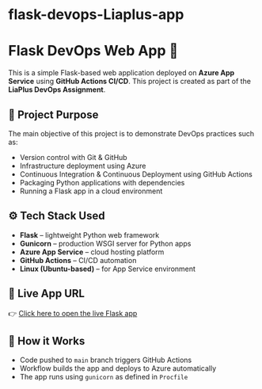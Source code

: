 # flask-devops-Liaplus-app


# Flask DevOps Web App 🚀

This is a simple Flask-based web application deployed on **Azure App Service** using **GitHub Actions CI/CD**. This project is created as part of the **LiaPlus DevOps Assignment**.

## 🌟 Project Purpose

The main objective of this project is to demonstrate DevOps practices such as:

- Version control with Git & GitHub
- Infrastructure deployment using Azure
- Continuous Integration & Continuous Deployment using GitHub Actions
- Packaging Python applications with dependencies
- Running a Flask app in a cloud environment

## ⚙️ Tech Stack Used

- **Flask** – lightweight Python web framework
- **Gunicorn** – production WSGI server for Python apps
- **Azure App Service** – cloud hosting platform
- **GitHub Actions** – CI/CD automation
- **Linux (Ubuntu-based)** – for App Service environment

## 🔗 Live App URL

👉 [Click here to open the live Flask app](https://sohit-devops-app-ddeeghheagckbvda.centralus-01.azurewebsites.net)

## 🧪 How it Works

- Code pushed to `main` branch triggers GitHub Actions
- Workflow builds the app and deploys to Azure automatically
- The app runs using `gunicorn` as defined in `Procfile`


